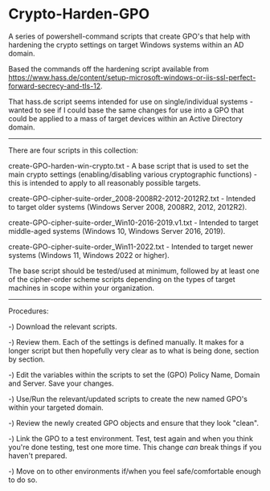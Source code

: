 # Crypto-Harden-GPO
A series of powershell-command scripts that create GPO's that help with hardening the crypto settings on target Windows systems within an AD domain.

Based the commands off the hardening script available from https://www.hass.de/content/setup-microsoft-windows-or-iis-ssl-perfect-forward-secrecy-and-tls-12.

That hass.de script seems intended for use on single/individual systems - wanted to see if I could base the same changes for use into a GPO that could be applied to a mass of target devices within an Active Directory domain.

---

There are four scripts in this collection:

create-GPO-harden-win-crypto.txt - A base script that is used to set the main crypto settings (enabling/disabling various cryptographic functions) - this is intended to apply to all reasonably possible targets.

create-GPO-cipher-suite-order_2008-2008R2-2012-2012R2.txt - Intended to target older systems (Windows Server 2008, 2008R2, 2012, 2012R2).

create-GPO-cipher-suite-order_Win10-2016-2019.v1.txt - Intended to target middle-aged systems (Windows 10, Windows Server 2016, 2019).

create-GPO-cipher-suite-order_Win11-2022.txt - Intended to target newer systems (Windows 11, Windows 2022 or higher).

The base script should be tested/used at minimum, followed by at least one of the cipher-order scheme scripts depending on the types of target machines in scope within your organization.

---

Procedures:

-) Download the relevant scripts.

-) Review them.  Each of the settings is defined manually.  It makes for a longer script but then hopefully very clear as to what is being done, section by section.

-) Edit the variables within the scripts to set the (GPO) Policy Name, Domain and Server.  Save your changes.

-) Use/Run the relevant/updated scripts to create the new named GPO's within your targeted domain.

-) Review the newly created GPO objects and ensure that they look "clean".

-) Link the GPO to a test environment.  Test, test again and when you think you're done testing, test one more time.  This change *can* break things if you haven't prepared.

-) Move on to other environments if/when you feel safe/comfortable enough to do so.

